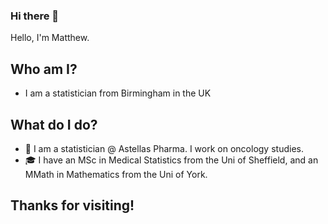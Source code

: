 ### Hi there 👋

Hello, I'm Matthew.

## Who am I? 

* I am a statistician from Birmingham in the UK

## What do I do?

* 🧬 I am a statistician @ Astellas Pharma. I work on oncology studies.
* 🎓 I have an MSc in Medical Statistics from the Uni of Sheffield, and an MMath in Mathematics from the Uni of York.

## Thanks for visiting!
